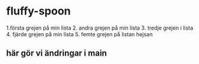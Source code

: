 # fluffy-spoon
1.första grejen på min lista
2. andra grejen på min lista
3. tredje grejen i lista
4. fjärde grejen på min lista
5. femte grejen på listan
hejsan
##  här gör vi ändringar i main